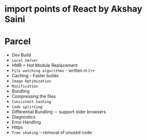 # import points of React by Akshay Saini


# Parcel
  - Dev Build
  - `Local Server`
  - HMR = Hot Module Replacement
  - `File watching algorithms` - written in `C++`
  - Caching - Faster builds
  - `Image Optimization`
  - `Minification`
  - Bundling
  - Compressing the files
  - `Consistent hashing`
  - `Code splitting`
  - Differential Bundling -- support older browsers
  - Diagnostics
  - Error Handling
  - Https
  - `Tree shaking` --removal of unused code
